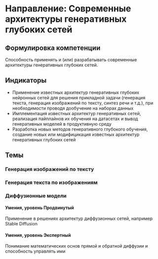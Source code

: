 # Направление: Современные архитектуры генеративных глубоких сетей
## Формулировка компетенции
Способность применять и (или) разрабатывать современные архитектуры генеративных глубоких сетей.
## Индикаторы
* Применение известных архитектур генеративных глубоких нейронных сетей для решения прикладной задачи (генерация текста, генерация изображений по тексту, синтез речи и т.д.), при необходимости проводя дообучение на наборах данных
* Имплементация известных архитектур генеративных сетей, реализация пайплайнов их обучения на датасетах и вывод генеративных моделей в продуктивную среду
* Разработка новых методов генеративного глубокого обучения, создание новых или модифицикация известных архитектур генеративных глубоких сетей
## Темы
### Генерация изображений по тексту
### Генерация текста по изображениям
### Диффузионные модели
#### Умения, уровень Продвинутый
Применение в решениях архитектур диффузионных сетей, например Stable Diffusion
#### Умения, уровень Экспертный
Понимание математических основ прямой и обратной диффузии и способность управлять ими
